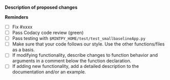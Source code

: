 **Description of proposed changes**

<!-- Please describe changes proposed and **why** you made them. If unsure, open an issue first so we can discuss.-->


**Reminders**

- [ ] Fix #xxxx
- [ ] Pass Codacy code review (green)
- [ ] Pass testing with `$MINTPY_HOME/test/test_smallbaselineApp.py`
- [ ] Make sure that your code follows our style. Use the other functions/files as a basis.
- [ ] If modifying functionality, describe changes to function behavior and arguments in a comment below the function declaration.
- [ ] If adding new functionality, add a detailed description to the documentation and/or an example.
